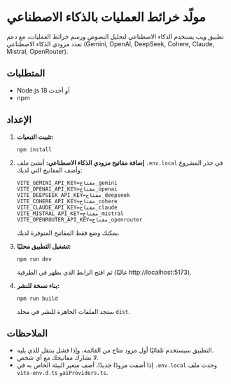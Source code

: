 # مولّد خرائط العمليات بالذكاء الاصطناعي

تطبيق ويب يستخدم الذكاء الاصطناعي لتحليل النصوص ورسم خرائط العمليات، مع دعم تعدد مزودي الذكاء الاصطناعي (Gemini, OpenAI, DeepSeek, Cohere, Claude, Mistral, OpenRouter).

## المتطلبات
- Node.js 18 أو أحدث
- npm

## الإعداد
1. **تثبيت التبعيات:**
   ```
   npm install
   ```
2. **إضافة مفاتيح مزودي الذكاء الاصطناعي:**
   أنشئ ملف `.env.local` في جذر المشروع وأضف المفاتيح التي لديك:
   ```
   VITE_GEMINI_API_KEY=مفتاح_gemini
   VITE_OPENAI_API_KEY=مفتاح_openai
   VITE_DEEPSEEK_API_KEY=مفتاح_deepseek
   VITE_COHERE_API_KEY=مفتاح_cohere
   VITE_CLAUDE_API_KEY=مفتاح_claude
   VITE_MISTRAL_API_KEY=مفتاح_mistral
   VITE_OPENROUTER_API_KEY=مفتاح_openrouter
   ```
   يمكنك وضع فقط المفاتيح المتوفرة لديك.

3. **تشغيل التطبيق محليًا:**
   ```
   npm run dev
   ```
   ثم افتح الرابط الذي يظهر في الطرفية (غالبًا http://localhost:5173).

4. **بناء نسخة للنشر:**
   ```
   npm run build
   ```
   ستجد الملفات الجاهزة للنشر في مجلد `dist`.

## الملاحظات
- التطبيق سيستخدم تلقائيًا أول مزود متاح من القائمة، وإذا فشل ينتقل للذي يليه.
- لا تشارك مفاتيحك مع أي شخص.
- إذا أضفت مزودًا جديدًا، أضف متغير البيئة الخاص به في `.env.local` وحدث ملف `vite-env.d.ts` و`aiProviders.ts`.
